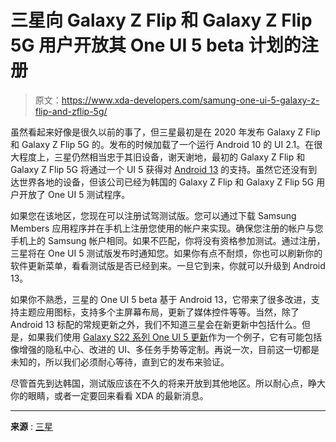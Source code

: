 # 三星向 Galaxy Z Flip 和 Galaxy Z Flip 5G 用户开放其 One UI 5 beta 计划的注册

> 原文：<https://www.xda-developers.com/samung-one-ui-5-galaxy-z-flip-and-zflip-5g/>

虽然看起来好像是很久以前的事了，但三星最初是在 2020 年发布 Galaxy Z Flip 和 Galaxy Z Flip 5G 的。发布的时候加载了一个运行 Android 10 的 UI 2.1。在很大程度上，三星仍然相当忠于其旧设备，谢天谢地，最初的 Galaxy Z Flip 和 Galaxy Z Flip 5G 将通过一个 UI 5 获得对 [Android 13](http://www.xda-developers.com/android-13/) 的支持。虽然它还没有到达世界各地的设备，但该公司已经为韩国的 Galaxy Z Flip 和 Galaxy Z Flip 5G 用户开放了 One UI 5 测试程序。

如果您在该地区，您现在可以注册试驾测试版。您可以通过下载 Samsung Members 应用程序并在手机上注册您使用的帐户来实现。确保您注册的帐户与您手机上的 Samsung 帐户相同。如果不匹配，你将没有资格参加测试。通过注册，三星将在 One UI 5 测试版发布时通知您。如果你有点不耐烦，你也可以刷新你的软件更新菜单，看看测试版是否已经到来。一旦它到来，你就可以升级到 Android 13。

如果你不熟悉，三星的 One UI 5 beta 基于 Android 13，它带来了很多改进，支持主题应用图标，支持多个主屏幕布局，更新了媒体控件等等。当然，除了 Android 13 标配的常规更新之外，我们不知道三星会在新更新中包括什么。但是，如果我们使用 [Galaxy S22 系列 One UI 5 更新](https://www.xda-developers.com/one-ui-5-stable-android-13-galaxy-s22-series/)作为一个例子，它有可能包括像增强的隐私中心、改进的 UI、多任务手势等定制。再说一次，目前这一切都是未知的，所以我们必须耐心等待，直到它的发布来验证。

尽管首先到达韩国，测试版应该在不久的将来开放到其他地区。所以耐心点，睁大你的眼睛，或者一定要回来看看 XDA 的最新消息。

* * *

**来源** : [三星](https://r1.community.samsung.com/t5/%EA%B0%A4%EB%9F%AD%EC%8B%9C-%ED%8F%B4%EB%8D%94%EB%B8%94/%EA%B0%A4%EB%9F%AD%EC%8B%9C-z-flip-z-flip-5g-one-ui-5-%EB%B2%A0%ED%83%80-%ED%94%84%EB%A1%9C%EA%B7%B8%EB%9E%A8-%EC%98%A4%ED%94%88/td-p/19246594)